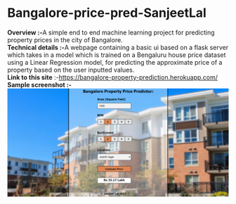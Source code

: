 # Bangalore-price-pred-SanjeetLal
<b>Overview :-</b>A simple end to end machine learning project for predicting property prices in the city of Bangalore.<br>
<b>Technical details :-</b>A webpage containing a basic ui based on a flask server which takes in a model which is trained on a Bengaluru house price dataset using a Linear Regression model, for predicting the approximate price of a property based on the user inputted values.
<br><b>Link to this site</b> :-<a target="_blank">https://bangalore-property-prediction.herokuapp.com/</a><br>
<b>Sample screenshot :-</b><br>
<img src='Untitled.png'></img>
